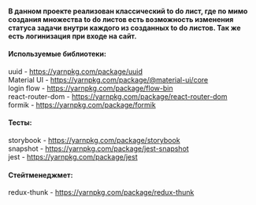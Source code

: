 #### В данном проекте реализован классический to do лист, где по мимо создания множества to do листов есть  возможность изменения статуса задачи внутри каждого из созданных to do листов. Так же есть логинизация при входе на сайт.

#### Используемые библиотеки:  
uuid             - https://yarnpkg.com/package/uuid  
Material UI      - https://yarnpkg.com/package/@material-ui/core  
login flow       - https://yarnpkg.com/package/flow-bin  
react-router-dom - https://yarnpkg.com/package/react-router-dom  
formik           - https://yarnpkg.com/package/formik    

#### Тесты:  
storybook        - https://yarnpkg.com/package/storybook  
snapshot         - https://yarnpkg.com/package/jest-snapshot  
jest             - https://yarnpkg.com/package/jest  

#### Стейтменеджмет:   
redux-thunk      - https://yarnpkg.com/package/redux-thunk
